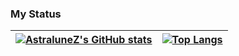 ### My Status
| [![AstraluneZ's GitHub stats](https://github-readme-stats.vercel.app/api?username=AstraluneZ&theme=flag-india&show_icons=true)](https://github.com/anuraghazra/github-readme-stats) | [![Top Langs](https://github-readme-stats.vercel.app/api/top-langs/?username=AstraluneZ&layout=donut)](https://github.com/anuraghazra/github-readme-stats) |
| -- | -- |
